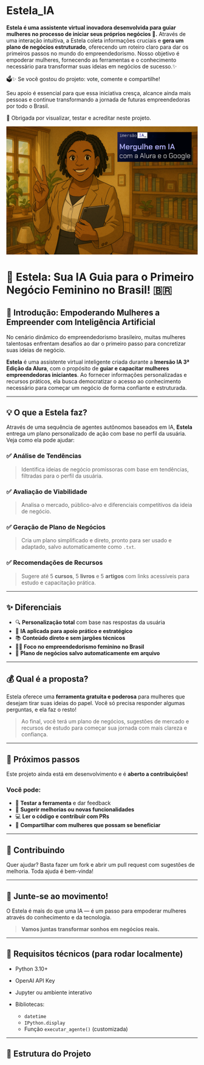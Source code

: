# Estela_IA
**Estela é uma assistente virtual inovadora desenvolvida para guiar mulheres no processo de iniciar seus próprios negócios 🌟.** Através de uma interação intuitiva, a Estela coleta informações cruciais e **gera um plano de negócios estruturado**, oferecendo um roteiro claro para dar os primeiros passos no mundo do empreendedorismo. Nosso objetivo é empoderar mulheres, fornecendo as ferramentas e o conhecimento necessário para transformar suas ideias em negócios de sucesso.✨

🗳️✨ Se você gostou do projeto: vote, comente e compartilhe!

Seu apoio é essencial para que essa iniciativa cresça, alcance ainda mais pessoas e continue transformando a jornada de futuras empreendedoras por todo o Brasil.

🙏 Obrigada por visualizar, testar e acreditar neste projeto.

![Image Alt]( https://github.com/leonammeta8154/Estela_IA/blob/4b13b0386bc8ac299a834f5cb30e30ff1935f59d/imagens/Banner.png)


# 🌟 Estela: Sua IA Guia para o Primeiro Negócio Feminino no Brasil! 🇧🇷

## 🚀 Introdução: Empoderando Mulheres a Empreender com Inteligência Artificial

No cenário dinâmico do empreendedorismo brasileiro, muitas mulheres talentosas enfrentam desafios ao dar o primeiro passo para concretizar suas ideias de negócio.

**Estela** é uma assistente virtual inteligente criada durante a **Imersão IA 3ª Edição da Alura**, com o propósito de **guiar e capacitar mulheres empreendedoras iniciantes**. Ao fornecer informações personalizadas e recursos práticos, ela busca democratizar o acesso ao conhecimento necessário para começar um negócio de forma confiante e estruturada.

---

## 💡 O que a Estela faz?

Através de uma sequência de agentes autônomos baseados em IA, **Estela** entrega um plano personalizado de ação com base no perfil da usuária. Veja como ela pode ajudar:

### ✅ Análise de Tendências

> Identifica ideias de negócio promissoras com base em tendências, filtradas para o perfil da usuária.

### ✅ Avaliação de Viabilidade

> Analisa o mercado, público-alvo e diferenciais competitivos da ideia de negócio.

### ✅ Geração de Plano de Negócios

> Cria um plano simplificado e direto, pronto para ser usado e adaptado, salvo automaticamente como `.txt`.

### ✅ Recomendações de Recursos

> Sugere até 5 **cursos**, 5 **livros** e 5 **artigos** com links acessíveis para estudo e capacitação prática.

---

## ✨ Diferenciais

* 🔍 **Personalização total** com base nas respostas da usuária
* 🧠 **IA aplicada para apoio prático e estratégico**
* 📚 **Conteúdo direto e sem jargões técnicos**
* 👩‍💼 **Foco no empreendedorismo feminino no Brasil**
* 📄 **Plano de negócios salvo automaticamente em arquivo**

---

## 💰 Qual é a proposta?

Estela oferece uma **ferramenta gratuita e poderosa** para mulheres que desejam tirar suas ideias do papel. Você só precisa responder algumas perguntas, e ela faz o resto!

> Ao final, você terá um plano de negócios, sugestões de mercado e recursos de estudo para começar sua jornada com mais clareza e confiança.

---

## 🚧 Próximos passos

Este projeto ainda está em desenvolvimento e é **aberto a contribuições!**

### Você pode:

* 🧪 **Testar a ferramenta** e dar feedback
* 🧠 **Sugerir melhorias ou novas funcionalidades**
* 💻 **Ler o código e contribuir com PRs**
* 📣 **Compartilhar com mulheres que possam se beneficiar**

---

## 🤝 Contribuindo

Quer ajudar? Basta fazer um fork e abrir um pull request com sugestões de melhoria. Toda ajuda é bem-vinda!

---

## 💖 Junte-se ao movimento!

O Estela é mais do que uma IA — é um passo para empoderar mulheres através do conhecimento e da tecnologia.

> **Vamos juntas transformar sonhos em negócios reais.**

---

## 📎 Requisitos técnicos (para rodar localmente)

* Python 3.10+
* OpenAI API Key
* Jupyter ou ambiente interativo
* Bibliotecas:

  * `datetime`
  * `IPython.display`
  * Função `executar_agente()` (customizada)

---

## 📂 Estrutura do Projeto
